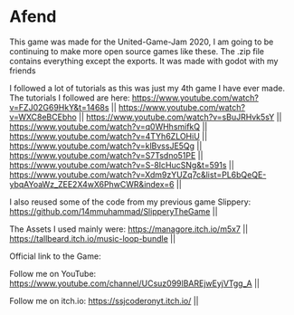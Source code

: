 # Afend

This game was made for the United-Game-Jam 2020, I am going to be continuing to make more open source games like these.
The .zip file contains everything except the exports. It was made with godot with my friends

I followed a lot of tutorials as this was just my 4th game I have ever made.
The tutorials I followed are here:
https://www.youtube.com/watch?v=FZJ02G69HkY&t=1468s ||
https://www.youtube.com/watch?v=WXC8eBCEbho ||
https://www.youtube.com/watch?v=sBuJRHvk5sY ||
https://www.youtube.com/watch?v=q0WHhsmifkQ ||
https://www.youtube.com/watch?v=4TYh6ZLOHiU ||
https://www.youtube.com/watch?v=klBvssJE5Qg ||
https://www.youtube.com/watch?v=S7Tsdno51PE ||
https://www.youtube.com/watch?v=S-8IcHucSNg&t=591s ||
https://www.youtube.com/watch?v=Xdm9zYUZq7c&list=PL6bQeQE-ybqAYoaWz_ZEE2X4wX6PhwCWR&index=6 ||

I also reused some of the code from my previous game Slippery: https://github.com/14mmuhammad/SlipperyTheGame ||

The Assets I used mainly were:
  https://managore.itch.io/m5x7 ||
  https://tallbeard.itch.io/music-loop-bundle ||
  
Official link to the Game:

Follow me on YouTube:
https://www.youtube.com/channel/UCsuz099lBAREjwEyjVTgg_A ||

Follow me on itch.io:
https://ssjcoderonyt.itch.io/ ||
